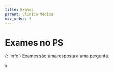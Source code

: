 ```yaml
---
title: Exames
parent: Clínica Médica
nav_order: 4
---
```


# Exames no PS

{: .info }
Exames são uma resposta a uma pergunta.

x
